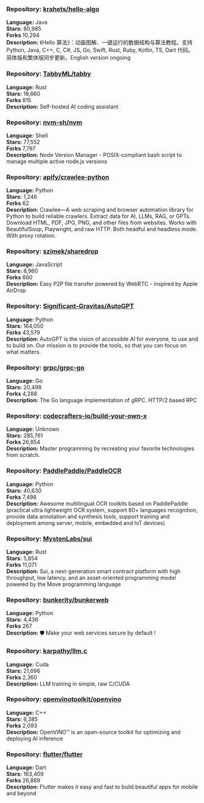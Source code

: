 ### **Repository:** [krahets/hello-algo](https://github.com/krahets/hello-algo)  

**Language:** Java  
**Stars:** 80,985  
**Forks** 10,294  
**Description:** 《Hello 算法》：动画图解、一键运行的数据结构与算法教程。支持 Python, Java, C++, C, C#, JS, Go, Swift, Rust, Ruby, Kotlin, TS, Dart 代码。简体版和繁体版同步更新，English version ongoing  

### **Repository:** [TabbyML/tabby](https://github.com/TabbyML/tabby)  

**Language:** Rust  
**Stars:** 18,660  
**Forks** 815  
**Description:** Self-hosted AI coding assistant  

### **Repository:** [nvm-sh/nvm](https://github.com/nvm-sh/nvm)  

**Language:** Shell  
**Stars:** 77,552  
**Forks** 7,797  
**Description:** Node Version Manager - POSIX-compliant bash script to manage multiple active node.js versions  

### **Repository:** [apify/crawlee-python](https://github.com/apify/crawlee-python)  

**Language:** Python  
**Stars:** 1,246  
**Forks** 62  
**Description:** Crawlee—A web scraping and browser automation library for Python to build reliable crawlers. Extract data for AI, LLMs, RAG, or GPTs. Download HTML, PDF, JPG, PNG, and other files from websites. Works with BeautifulSoup, Playwright, and raw HTTP. Both headful and headless mode. With proxy rotation.  

### **Repository:** [szimek/sharedrop](https://github.com/szimek/sharedrop)  

**Language:** JavaScript  
**Stars:** 8,960  
**Forks** 660  
**Description:** Easy P2P file transfer powered by WebRTC - inspired by Apple AirDrop  

### **Repository:** [Significant-Gravitas/AutoGPT](https://github.com/Significant-Gravitas/AutoGPT)  

**Language:** Python  
**Stars:** 164,050  
**Forks** 43,579  
**Description:** AutoGPT is the vision of accessible AI for everyone, to use and to build on. Our mission is to provide the tools, so that you can focus on what matters.  

### **Repository:** [grpc/grpc-go](https://github.com/grpc/grpc-go)  

**Language:** Go  
**Stars:** 20,498  
**Forks** 4,288  
**Description:** The Go language implementation of gRPC. HTTP/2 based RPC  

### **Repository:** [codecrafters-io/build-your-own-x](https://github.com/codecrafters-io/build-your-own-x)  

**Language:** Unknown  
**Stars:** 285,761  
**Forks** 26,854  
**Description:** Master programming by recreating your favorite technologies from scratch.  

### **Repository:** [PaddlePaddle/PaddleOCR](https://github.com/PaddlePaddle/PaddleOCR)  

**Language:** Python  
**Stars:** 40,630  
**Forks** 7,498  
**Description:** Awesome multilingual OCR toolkits based on PaddlePaddle (practical ultra lightweight OCR system, support 80+ languages recognition, provide data annotation and synthesis tools, support training and deployment among server, mobile, embedded and IoT devices)  

### **Repository:** [MystenLabs/sui](https://github.com/MystenLabs/sui)  

**Language:** Rust  
**Stars:** 5,854  
**Forks** 11,071  
**Description:** Sui, a next-generation smart contract platform with high throughput, low latency, and an asset-oriented programming model powered by the Move programming language  

### **Repository:** [bunkerity/bunkerweb](https://github.com/bunkerity/bunkerweb)  

**Language:** Python  
**Stars:** 4,436  
**Forks** 267  
**Description:** 🛡️ Make your web services secure by default !  

### **Repository:** [karpathy/llm.c](https://github.com/karpathy/llm.c)  

**Language:** Cuda  
**Stars:** 21,696  
**Forks** 2,360  
**Description:** LLM training in simple, raw C/CUDA  

### **Repository:** [openvinotoolkit/openvino](https://github.com/openvinotoolkit/openvino)  

**Language:** C++  
**Stars:** 6,385  
**Forks** 2,093  
**Description:** OpenVINO™ is an open-source toolkit for optimizing and deploying AI inference  

### **Repository:** [flutter/flutter](https://github.com/flutter/flutter)  

**Language:** Dart  
**Stars:** 163,409  
**Forks** 26,889  
**Description:** Flutter makes it easy and fast to build beautiful apps for mobile and beyond  

